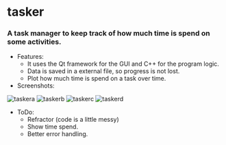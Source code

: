 # tasker
### A task manager to keep track of how much time is spend on some activities.

- Features:
  - It uses the Qt framework for the GUI and C++ for the program logic.
  - Data is saved in a external file, so progress is not lost.
  - Plot how much time is spend on a task over time.
- Screenshots:


![taskera](https://user-images.githubusercontent.com/1069297/84562760-8f07cf80-ad89-11ea-8cd9-fa0545816f3b.PNG)
![taskerb](https://user-images.githubusercontent.com/1069297/84562762-90d19300-ad89-11ea-8d38-ade580e8386e.PNG)
![taskerc](https://user-images.githubusercontent.com/1069297/84562764-916a2980-ad89-11ea-87a0-e70aef9d2f93.PNG)
![taskerd](https://user-images.githubusercontent.com/1069297/84562765-929b5680-ad89-11ea-925f-033049dc14db.PNG)


- ToDo:
  - Refractor (code is a little messy)
  - Show time spend.
  - Better error handling.

